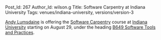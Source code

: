 Post_Id: 267
Author_Id: wilson.g
Title: Software Carpentry at Indiana University
Tags: venues/indiana-university, versions/version-3

<p><a href="http://www.osl.iu.edu/~lums">Andy Lumsdaine</a> is offering  the <a href="http://www.software-carpentry.org">Software Carpentry</a> course  at <a href="http://www.cs.indiana.edu">Indiana University</a> starting on  August 29, under the heading  <a href="http://www.osl.iu.edu/~lums/swc">B649 Software Tools and Practices</a>.</p>
